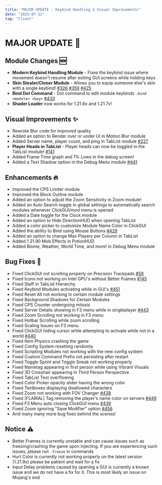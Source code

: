 ```yaml
---
title: "MAJOR UPDATE - Keybind Handling & Visual Improvements"
date: "2025-07-12"
tag: "Client"
---
```


# MAJOR UPDATE 📝

## Module Changes 🆕

- **Modern Keybind Handling Module** - Fixes the keybind issue where movement doesn't resume after exiting GUI screens while holding keys
- **Skin Stealer/Cloner Module** - Allows you to equip someone else's skin with a single keybind! [#326](https://github.com/flarialmc/dll/issues/326) [#359](https://github.com/flarialmc/dll/issues/359) [#425](https://github.com/flarialmc/dll/issues/425)
- **Bind Dot Command** - Dot command to edit module keybinds `.bind <module> <key>` [#433](https://github.com/flarialmc/dll/issues/433)
- **Shader Loader** now works for 1.21.6x and 1.21.7x!

## Visual Improvements ✨

- Rewrote Blur code for improved quality
- Added an option to Render over or under UI in Motion Blur module
- Added Server name, player count, and ping in TabList module [#227](https://github.com/flarialmc/dll/issues/227)
- **Player Heads in TabList** - Player heads can now be toggled in the TabList module! [#141](https://github.com/flarialmc/dll/issues/141)
- Added Frame Time graph and 1% Lows in the debug screen!
- Added a Text Shadow option in the Debug Menu module [#441](https://github.com/flarialmc/dll/issues/441)

## Enhancements 🔥

- Improved the CPS Limiter module
- Improved the Block Outline module
- Added an option to adjust the Zoom Sensitivity in Zoom module!
- Added an Auto Search toggle in global settings to automatically search modules whenever ClickGUI/mod menu is opened
- Added a Date toggle for the Clock module
- Added an option to Hide DirectionHUD when opening TabList
- Added a color picker to customize Module Name Color in ClickGUI
- Added the ability to Bind using Mouse Buttons [#429](https://github.com/flarialmc/dll/issues/429)
- Added an option to change Max Players per Column in TabList
- Added 1.21.90 Mob Effects in PotionHUD
- Added Biome, Weather, World Time, and more! in Debug Menu module

## Bug Fixes 🐛

- Fixed ClickGUI not scrolling properly on Precision Trackpads [#58](https://github.com/flarialmc/dll/issues/58)
- Fixed Icons not working on Intel GPU's without Better Frames [#145](https://github.com/flarialmc/dll/issues/145)
- Fixed Staff in TabList Hierarchy
- Fixed Keybind Modules activating while in GUI's [#451](https://github.com/flarialmc/dll/issues/451)
- Fixed Reset All not working in certain module settings
- Fixed Background Shadows for Certain Modules
- Fixed CPS Counter undergoing mitosis
- Fixed Server Details showing in F3 menu while in singleplayer [#443](https://github.com/flarialmc/dll/issues/443)
- Fixed Zoom Scrolling not working in F3 menu
- Fixed Hotbar Scrolling while zoom scrolling
- Fixed Scaling Issues on F3 menu
- Fixed ClickGUI hiding cursor while attempting to activate while not in a world [#440](https://github.com/flarialmc/dll/issues/440)
- Fixed Item Physics crashing the game
- Fixed Config System resetting randomly
- Fixed Scripting Modules not working with the new config system
- Fixed Custom Command Prefix not persisting after restart
- Fixed Toggle Sprint and Toggle Sneak not working properly
- Fixed Nametag appearing in first person while using Vibrant Visuals
- Fixed 3D Crosshair appearing in Third Person Perspective
- Fixed TabList Text overflowing
- Fixed Color Picker opacity slider having the wrong color
- Fixed Textboxes displaying disallowed characters
- Fixed Zoom not working with FOV Changer [#438](https://github.com/flarialmc/dll/issues/438)
- Fixed [FLARIAL] Tag removing the player's name color on servers [#449](https://github.com/flarialmc/dll/issues/449)
- Fixed F3 Menu auto closing ClickGUI menu [#439](https://github.com/flarialmc/dll/issues/439)
- Fixed Zoom ignoring "Save Modifier" option [#456](https://github.com/flarialmc/dll/issues/456)
- And many many more bug fixes behind the scenes!

## Notice ⚠️

- Better Frames is currently unstable and can cause issues such as freezing/crashing the game upon injecting. If you are experiencing such issues, please run `.freeze` in commands
- Hurt Color is currently not working properly on the latest version (1.21.9x) please be patient and wait for a fix
- Input Delay problems caused by opening a GUI is currently a known issue and we do not have a fix for it. This is most likely an issue on Mojang's end